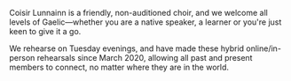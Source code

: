    <p data-astro-source-file="/Users/penalosa/Documents/london-gaelic-choir/src/pages/index.astro" data-astro-source-loc="42:12">
Coisir Lunnainn is a friendly, non-auditioned choir, and we welcome
          all levels of Gaelic—whether you are a native speaker, a learner
          or you're just keen to give it a go.
</p> <p data-astro-source-file="/Users/penalosa/Documents/london-gaelic-choir/src/pages/index.astro" data-astro-source-loc="47:12">
We rehearse on Tuesday evenings, and have made these hybrid
          online/in-person rehearsals since March 2020, allowing all past and
          present members to connect, no matter where they are in the world.
</p>   